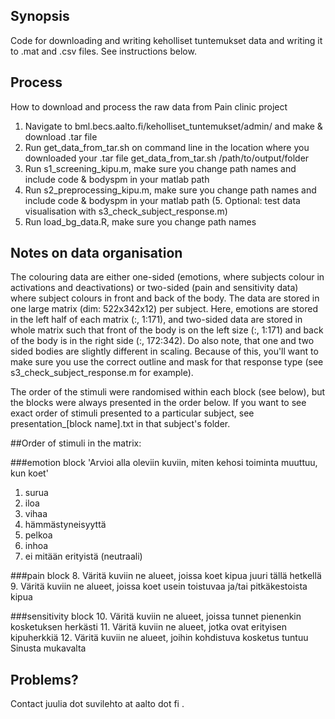 ## Synopsis

Code for downloading and writing keholliset tuntemukset data and writing it to .mat and .csv files. See instructions below.

## Process

How to download and process the raw data from Pain clinic project
1. Navigate to bml.becs.aalto.fi/keholliset_tuntemukset/admin/ and make & download .tar file
2. Run get_data_from_tar.sh on command line in the location where you downloaded your .tar file
get_data_from_tar.sh /path/to/output/folder
3. Run s1_screening_kipu.m, make sure you change path names and include code & bodyspm in your matlab path
4. Run s2_preprocessing_kipu.m, make sure you change path names and include code & bodyspm in your matlab path
(5. Optional: test data visualisation with s3_check_subject_response.m)
6. Run load_bg_data.R, make sure you change path names

## Notes on data organisation
The colouring data are either one-sided (emotions, where subjects colour in activations and deactivations) or two-sided (pain and sensitivity data) where subject colours in front and back of the body. The data are stored in one large matrix (dim: 522x342x12) per subject. Here, emotions are stored in the left half of each matrix (:, 1:171), and two-sided data are stored in whole matrix such that front of the body is on the left size (:, 1:171) and back of the body is in the right side (:, 172:342). Do also note, that one and two sided bodies are slightly different in scaling. Because of this, you'll want to make sure you use the correct outline and mask for that response type (see s3_check_subject_response.m for example).

The order of the stimuli were randomised within each block (see below), but the blocks were always presented in the order below. If you want to see exact order of stimuli presented to a particular subject, see presentation_[block name].txt in that subject's folder.

##Order of stimuli in the matrix:

###emotion block
'Arvioi alla oleviin kuviin, miten kehosi toiminta muuttuu, kun koet'
1. surua
2. iloa
3. vihaa
4. hämmästyneisyyttä
5. pelkoa
6. inhoa
7. ei mitään erityistä (neutraali)

###pain block
8. Väritä kuviin ne alueet, joissa koet kipua juuri tällä hetkellä
9. Väritä kuviin ne alueet, joissa koet usein toistuvaa ja/tai pitkäkestoista kipua

###sensitivity block
10. Väritä kuviin ne alueet, joissa tunnet pienenkin kosketuksen herkästi
11. Väritä kuviin ne alueet, jotka ovat erityisen kipuherkkiä
12. Väritä kuviin ne alueet, joihin kohdistuva kosketus tuntuu Sinusta mukavalta

## Problems?
Contact juulia dot suvilehto at aalto dot fi . 
